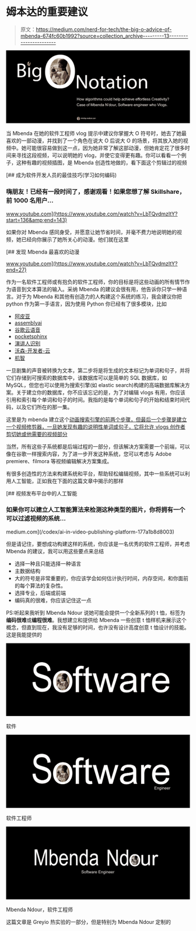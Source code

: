 # 姆本达的重要建议

> 原文：<https://medium.com/nerd-for-tech/the-big-o-advice-of-mbenda-674fc60b1992?source=collection_archive---------13----------------------->

![](img/f0041712ee9b7757d254e1352d53d6a7.png)

当 Mbenda 在她的软件工程师 vlog 提示中建议你掌握大 O 符号时，她去了她最喜欢的一部动漫，并找到了一个角色在说大 O 后说大 O 的场景，将其放入她的视频中。她可能很容易做到这一点，因为她非常了解这部动漫，但她肯定花了很多时间来寻找这段视频，可以说明她的 vlog，并使它变得更有趣。你可以看看一个例子，这种有趣的视频插图，是 Mbenda 创造性地做的，看下面这个剪辑过的视频

[](https://www.youtube.com/watch?v=LbTQvdmzItY?start=136&amp;end=143) [## 成为软件开发人员的最佳技巧(学习如何编码)

### 嗨朋友！已经有一段时间了，感谢观看！如果您想了解 Skillshare，前 1000 名用户…

www.youtube.com](https://www.youtube.com/watch?v=LbTQvdmzItY?start=136&amp;end=143) 

如果你对 Mbenda 感同身受，并愿意让她节省时间，并毫不费力地说明她的视频，她已经向你展示了她所关心的动漫。他们就在这里

[](https://www.youtube.com/watch?v=LbTQvdmzItY?end=27) [## 发现 Mbenda 最喜欢的动漫

www.youtube.com](https://www.youtube.com/watch?v=LbTQvdmzItY?end=27) 

作为一名软件工程师或有抱负的软件工程师，你的目标是将这些动画的所有情节作为语音到文本算法的输入。采纳 Mbenda 的建议会很有用，他告诉你只学一种语言。对于为 Mbenda 和其他有创造力的人构建这个系统的练习，我会建议你把 python 作为第一手语言，因为使用 Python 你已经有了很多模块，比如

*   [阿皮亚](https://pypi.org/project/apiai/)
*   [assemblyai](https://pypi.org/project/assemblyai/)
*   [谷歌云语音](https://pypi.org/project/google-cloud-speech/)
*   [pocketsphinx](https://pypi.org/project/pocketsphinx/)
*   [演讲人识别](https://pypi.org/project/SpeechRecognition/)
*   [沃森-开发者-云](https://pypi.org/project/watson-developer-cloud/)
*   [机智](https://pypi.org/project/wit/)

一旦剧集的声音被转换为文本，第二步将是将生成的文本标记为单词和句子，并将它们存储到可搜索的数据库中，该数据库可以是简单的 SQL 数据库，如 MySQL，但您也可以使用为搜索引擎(如 elastic search)构建的高端数据库解决方案。关于建立你的数据库，你不应该忘记的是，为了对编辑 vlogs 有用，你应该引用和索引每个单词和句子的时间。我指的是每个单词和句子的开始和结束时间代码，以及它们所在的那一集。

这里是为 mbenda 建立这个[动画搜索引擎的前两个步骤，但最后一个步骤是建立一个视频修剪器，一旦她发现有趣的说明性单词或句子，它将允许 vlogs 创作者剪切她或他需要的视频部分](/predict/animes-search-engine-for-mbenda-8aeba1527933)

当然，所有这些子系统都是后端过程的一部分，但该解决方案需要一个前端，可以像在谷歌一样搜索内容，为了进一步开发这种系统，您可以考虑与 Adobe premiere、filmora 等视频编辑解决方案集成。

有很多创造性的方法来构建系统和平台，帮助轻松编辑视频，其中一些系统可以利用人工智能，正如我在下面的这篇文章中揭示的那样

[](/codex/ai-in-video-publishing-platform-177a1b8d8003) [## 视频发布平台中的人工智能

### 如果你可以建立人工智能算法来检测这种类型的图片，你将拥有一个可以过滤视频的系统…

medium.com](/codex/ai-in-video-publishing-platform-177a1b8d8003) 

但是请记住，要想成功构建这样的系统，你应该是一名优秀的软件工程师，并考虑 Mbenda 的建议，我可以用这些要点来总结

*   选择一种且只能选择一种语言
*   主数据结构
*   大的符号是非常重要的，你应该学会如何估计执行时间，内存空间，和你面前的每个算法的复杂性。
*   选择专业，后端或前端
*   编码真的很难，你应该记住这一点

PS:听起来我听到 Mbenda Ndour 说她可能会提供一个全新系列的 t 恤，标签为**编码很难**或**编程很难**。我想建立和提供给 Mbenda 一些创意 t 恤样机来展示这个概念，但直到现在，我没有足够的时间，也许没有设计高度创意 t 恤设计的技能。这是我能提供的

![](img/552e2d6ba2d51cb6d29e45d2d9ed664f.png)

软件

![](img/8c36be301e949320d4b9f4cb4ac5753b.png)

软件工程师

![](img/60a43f273109876ae9b3270744f9078d.png)

Mbenda Ndour，软件工程师

这篇文章是 Greyio 热实验的一部分，但是特别为 Mbenda Ndour 定制的